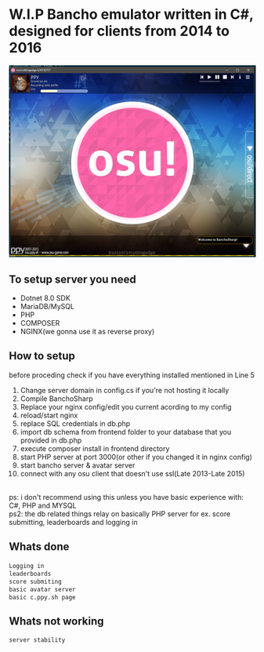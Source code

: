 # W.I.P Bancho emulator written in C#, designed for clients from 2014 to 2016
![alt text](screenshot.png)

## To setup server you need
- Dotnet 8.0 SDK
- MariaDB/MySQL
- PHP
- COMPOSER
- NGINX(we gonna use it as reverse proxy)
## How to setup
before proceding check if you have everything installed mentioned in Line 5
1. Change server domain in config.cs if you're not hosting it locally
2. Compile BanchoSharp
3. Replace your nginx config/edit you current acording to my config
4. reload/start nginx
5. replace SQL credentials in db.php
6. import db schema from frontend folder to your database that you provided in db.php
7. execute composer install in frontend directory
8. start PHP server at port 3000(or other if you changed it in nginx config)
9. start bancho server & avatar server
10. connect with any osu client that doesn't use ssl(Late 2013-Late 2015)
<br/>
ps: i don't recommend using this unless you have basic experience with: C#, PHP and MYSQL
<br/>
ps2: the db related things relay on basically PHP server for ex. score submitting, leaderboards and logging in

## Whats done
```
Logging in
leaderboards
score submiting
basic avatar server
basic c.ppy.sh page
```

## Whats not working
```
server stability
```
